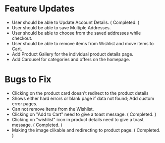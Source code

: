 #
# Feature Updates

- User should be able to Update Account Details. ( Completed. )
- User should be able to save Multiple Addresses.
- User should be able to choose from the saved addresses while checkout.
- User should be able to remove items from Wishlist and move items to Cart.
- Add Product Gallery for the individual product details page.
- Add Carousel for categories and offers on the homepage.

#
# Bugs to Fix

- Clicking on the product card doesn't redirect to the product details
- Shows either hard errors or blank page if data not found; Add custom error pages.
- Can not remove items from the Wishlist.
- Clicking on "Add to Cart" need to give a toast message. ( Completed. )
- Clicking on "wishlist" icon in product details need to give a toast message. ( Completed. )
- Making the image clikable and redirecting to product page. ( Completed. )
